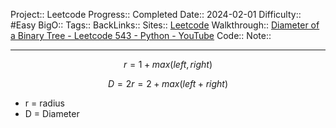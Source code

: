 Project:: Leetcode
Progress:: Completed
Date:: 2024-02-01
Difficulty:: #Easy 
BigO:: 
Tags:: 
BackLinks:: 
Sites:: [Leetcode](https://leetcode.com/problems/diameter-of-binary-tree/description/)
Walkthrough:: [Diameter of a Binary Tree - Leetcode 543 - Python - YouTube](https://www.youtube.com/watch?v=bkxqA8Rfv04)
Code:: 
Note:: 

---

$$
r = 1 + max(left, right)
$$

$$
D = 2r = 2 + max(left + right)
$$

- r = radius
- D = Diameter